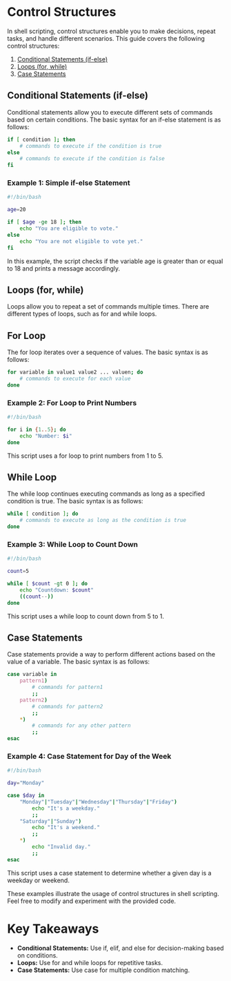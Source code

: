 # Control Structures

In shell scripting, control structures enable you to make decisions, repeat tasks, and handle different scenarios. This guide covers the following control structures:

1. [Conditional Statements (if-else)](#conditional-statements-if-else)
2. [Loops (for, while)](#loops-for-while)
3. [Case Statements](#case-statements)

## Conditional Statements (if-else)

Conditional statements allow you to execute different sets of commands based on certain conditions. The basic syntax for an if-else statement is as follows:

```bash
if [ condition ]; then
    # commands to execute if the condition is true
else
    # commands to execute if the condition is false
fi
```
### Example 1: Simple if-else Statement
```bash
#!/bin/bash

age=20

if [ $age -ge 18 ]; then
    echo "You are eligible to vote."
else
    echo "You are not eligible to vote yet."
fi
```
In this example, the script checks if the variable age is greater than or equal to 18 and prints a message accordingly.

## Loops (for, while)
Loops allow you to repeat a set of commands multiple times. There are different types of loops, such as for and while loops.

## For Loop
The for loop iterates over a sequence of values. The basic syntax is as follows:
```bash
for variable in value1 value2 ... valuen; do
    # commands to execute for each value
done
```
### Example 2: For Loop to Print Numbers
```bash
#!/bin/bash

for i in {1..5}; do
    echo "Number: $i"
done
```
This script uses a for loop to print numbers from 1 to 5.

## While Loop
The while loop continues executing commands as long as a specified condition is true. The basic syntax is as follows:

```bash
while [ condition ]; do
    # commands to execute as long as the condition is true
done
```
### Example 3: While Loop to Count Down
```bash
#!/bin/bash

count=5

while [ $count -gt 0 ]; do
    echo "Countdown: $count"
    ((count--))
done
```
This script uses a while loop to count down from 5 to 1.

## Case Statements
Case statements provide a way to perform different actions based on the value of a variable. The basic syntax is as follows:
```bash
case variable in
    pattern1)
        # commands for pattern1
        ;;
    pattern2)
        # commands for pattern2
        ;;
    *)
        # commands for any other pattern
        ;;
esac
```
### Example 4: Case Statement for Day of the Week
```bash
#!/bin/bash

day="Monday"

case $day in
    "Monday"|"Tuesday"|"Wednesday"|"Thursday"|"Friday")
        echo "It's a weekday."
        ;;
    "Saturday"|"Sunday")
        echo "It's a weekend."
        ;;
    *)
        echo "Invalid day."
        ;;
esac
```
This script uses a case statement to determine whether a given day is a weekday or weekend.

These examples illustrate the usage of control structures in shell scripting. Feel free to modify and experiment with the provided code.

# Key Takeaways
- **Conditional Statements:** Use if, elif, and else for decision-making based on conditions.
- **Loops:** Use for and while loops for repetitive tasks.
- **Case Statements:** Use case for multiple condition matching.
